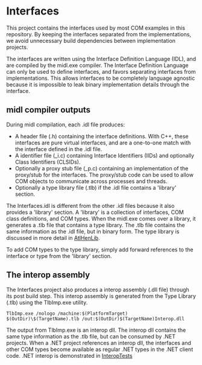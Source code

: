 # Interfaces

This project contains the interfaces used by most COM examples in this repository. By keeping the interfaces separated from the implementations, we avoid unnecessary build dependencies between implementation projects. 

The interfaces are written using the Interface Definition Language (IDL), and are compiled by the midl.exe compiler. The Interface Definition Language can only be used to define interfaces, and favors separating interfaces from implementations. This allows interfaces to be completely language agnostic because it is impossible to leak binary implementation details through the interface.

## midl compiler outputs

During midl compilation, each .idl file produces:

* A header file (.h) containing the interface definitions. With C++, these interfaces are pure virtual interfaces, and are a one-to-one match with the interface defined in the .idl file.
* A identifier file  (_i.c) containing Interface Identifiers (IIDs) and optionally Class Identifiers (CLSIDs).
* Optionally a proxy stub file (_p.c) containing an implementation of the proxy/stub for the interfaces. The proxy/stub code can be used to allow COM objects to communicate across processes and threads.
* Optionally a type library file (.tlb) if the .idl file contains a 'library' section.

The Interfaces.idl is different from the other .idl files because it also provides a 'library' section. A 'library' is a collection of interfaces, COM class definitions, and COM types. When the midl.exe comes over a library, it generates a .tlb file that contains a type library. The .tlb file contains the same information as the .idl file, but in binary form. The type library is discussed in more detail in [AtlHenLib](../AtlServer/readme.md#tlb-files---com-type-libraries).

To add COM types to the type library, simply add forward references to the interface or type from the 'library' section.

## The interop assembly

The Interfaces project also produces a interop assembly (.dll file) through its post build step. This interop assembly is generated from the Type Library (.tlb) using the TlbImp.exe utility. 

    TlbImp.exe /nologo /machine:$(PlatformTarget) $(OutDir)\$(TargetName).tlb /out:$(OutDir)$(TargetName)Interop.dll

The output from TlbImp.exe is an interop dll. The interop dll contains the same type information as the .tlb file, but can be consumed by .NET projects. When a .NET project references an interop dll, the interfaces and other COM types become available as regular .NET types in the .NET client code. .NET interop is demonstrated in [InteropTests](../InteropTests)